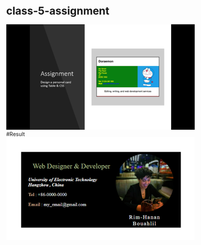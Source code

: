 # class-5-assignment
<img src="Assignment.png" alt="assignment"/>
#Result
<img src="result.png" alt="result"/>

